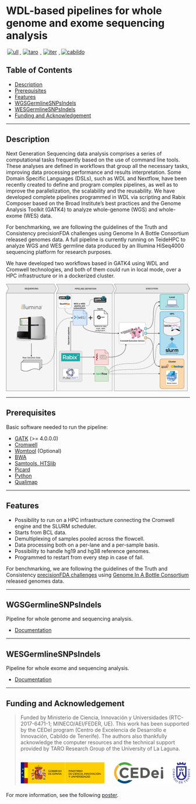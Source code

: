 # WDL-based pipelines for whole genome and exome sequencing analysis
<!--
<p align="center">
   <img src="/home/administrador/Imágenes/JBI-poster/folder/ULL-recortada-small.png"/>
   <img src="/home/administrador/Imágenes/JBI-poster/folder/Taro-small.png"/>
   <img src="/home/administrador/Imágenes/JBI-poster/folder/ITER-small.png"/>
   <img src="/home/administrador/Imágenes/JBI-poster/folder/CabildodeTenerife-small.png"/>
</p>
-->

<a target="_blank" rel="noopener noreferrer" href="https://www.ull.es/">
<img src="/home/administrador/Imágenes/JBI-poster/folder/ULL-recortada-small.png" alt="ull" hspace="3"/>
</a>
<a target="_blank" rel="noopener noreferrer" href="https://www.ull.es/investigacion/grupos-investigacion/taro-ingenieria-del-software-y-bases-de-datos/">
<img src="/home/administrador/Imágenes/JBI-poster/folder/Taro-small.png" alt="taro" hspace="5"/>
</a>
<a target="_blank" rel="noopener noreferrer" href="http://www.iter.es/">
<img src="/home/administrador/Imágenes/JBI-poster/folder/ITER-small.png" alt="iter" hspace="5"/>
</a>
<a target="_blank" rel="noopener noreferrer" href="http://www.tenerife.es/portalcabtfe/es/">
<img src="/home/administrador/Imágenes/JBI-poster/folder/CabildodeTenerife-small.png" alt="cabildo" hspace="3"/>
</a>

<!--
<div class="row" style="clear:both; display:table;">
  <div class="column" style="float:left; padding-right:15px;">
    <a href="https://www.ull.es/">
      <img src="/home/administrador/Imágenes/JBI-poster/folder/ULL-recortada-small.png" alt="ull">
    </a>
  </div>
  <div class="column" style="float:left; padding-right:15px;">
    <a href="https://www.ull.es/investigacion/grupos-investigacion/taro-ingenieria-del-software-y-bases-de-datos/">
      <img src="/home/administrador/Imágenes/JBI-poster/folder/Taro-small.png" alt="taro">
    </a>
  </div>
  <div class="column" style="float:left; padding-right:15px;">
    <a href="http://www.iter.es/">
      <img src="/home/administrador/Imágenes/JBI-poster/folder/ITER-small.png" alt="iter">
    </a>
  </div>
  <div class="column" style="float:left;">
    <a href="http://www.tenerife.es/portalcabtfe/es/">
      <img src="/home/administrador/Imágenes/JBI-poster/folder/CabildodeTenerife-small.png" alt="cabildo">
    </a>
  </div>
</div>
-->

<!--
# ![](https://github.com/AdrianMBarrera/Presentations/blob/master/JBI-2018-images/Logos-1.png?raw=true)
-->

## Table of Contents

* [Description](#description)
* [Prerequisites](#prerequisites)
* [Features](#features)
* [WGSGermlineSNPsIndels](#wgsgermlinesnpsindels)
* [WESGermlineSNPsIndels](#wesgermlinesnpsindels)
* [Funding and Acknowledgement](#funding-and-acknowledgement)

---

## Description

Next Generation Sequencing data analysis comprises a series of computational tasks frequently based on the use of command line tools. These analyses are defined in workflows that group all the necessary tasks, improving data processing performance and results interpretation. Some Domain Specific Languages (DSLs), such as WDL and Nextflow, have been recently created to define and program complex pipelines, as well as to improve the parallelization, the scalability and the reusability. We have developed complete pipelines programmed in WDL via scripting and Rabix Composer based on the Broad Institute’s best practices and the Genome Analysis Toolkit (GATK4) to analyze whole-genome (WGS) and whole-exome (WES) data.

For benchmarking, we are following the guidelines of the Truth and Consistency precisionFDA challenges using Genome In A Bottle Consortium released genomes data. A full pipeline is currently running on TeideHPC to analyze WGS and WES germline data produced by an Illumina HiSeq4000 sequencing platform for research purposes.

We have developed two workflows based in GATK4 using WDL and Cromwell technologies, and both of them could run in local mode, over a HPC infrastructure or in a dockerized cluster.

![](https://github.com/AdrianMBarrera/Presentations/blob/master/JBI-2018-images/from-sequencing-to-execution.png?raw=true)

---

## Prerequisites

Basic software needed to run the pipeline:

* [GATK](https://software.broadinstitute.org/gatk/) (>= 4.0.0.0)
* [Cromwell](https://cromwell.readthedocs.io/en/stable/)
* [Womtool](https://cromwell.readthedocs.io/en/stable/WOMtool/) (Optional)
* [BWA](http://bio-bwa.sourceforge.net/)
* [Samtools, HTSlib](http://www.htslib.org/)
* [Picard](https://broadinstitute.github.io/picard/)
* [Python](https://www.python.org/)
* [Qualimap](http://qualimap.bioinfo.cipf.es/)

---

## Features

- Possibility to run on a HPC infrastructure connecting the Cromwell engine and the SLURM scheduler.
- Starts from BCL data.
- Demultiplexing of samples pooled across the flowcell.
- Data processing both on a per-lane and a per-sample basis.
- Possibility to handle hg19 and hg38 reference genomes.
- Programmed to restart from every step in case of fail.

For benchmarking, we are following the guidelines of the Truth and Consistency [precisionFDA challenges](https://precision.fda.gov/) using [Genome In A Bottle Consortium](http://jimb.stanford.edu/giab/) released genomes data.

---

## WGSGermlineSNPsIndels

Pipeline for whole genome and sequencing analysis.

* [Documentation](https://github.com/genomicsITER-developers/wdl/tree/master/WGSGermlineSNPsIndels)

---

## WESGermlineSNPsIndels

Pipeline for whole exome and sequencing analysis.

* [Documentation](https://github.com/genomicsITER-developers/wdl/tree/master/WESGermlineSNPsIndels)

---

## Funding and Acknowledgement

>Funded by Ministerio de Ciencia, Innovación y Universidades (RTC-2017-6471-1; MINECO/AEI/FEDER, UE). This work has been supported by the CEDeI program (Centro de Excelencia de Desarrollo e Innovación, Cabildo de Tenerife). The authors also thankfully acknowledge the computer resources and the technical support provided by TARO Research Group of the University of La Laguna.
>
>## ![](https://github.com/AdrianMBarrera/Presentations/blob/master/JBI-2018-images/Logos-2.png?raw=true)

For more information, see the following [poster](https://github.com/AdrianMBarrera/Presentations/raw/master/Poster_JBI_2018_WDL-based-pipelines-for-WGS-and-WES-analysis.pdf).
